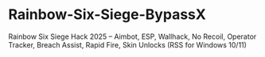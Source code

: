 # Rainbow-Six-Siege-BypassX
Rainbow Six Siege Hack 2025 – Aimbot, ESP, Wallhack, No Recoil, Operator Tracker, Breach Assist, Rapid Fire, Skin Unlocks (RSS for Windows 10/11)
